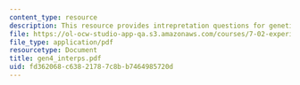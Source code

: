 ```yaml
---
content_type: resource
description: This resource provides intrepretation questions for genetics day 4.
file: https://ol-ocw-studio-app-qa.s3.amazonaws.com/courses/7-02-experimental-biology-communication-spring-2005/fd362068c63821787c8bb7464985720d_gen4_interps.pdf
file_type: application/pdf
resourcetype: Document
title: gen4_interps.pdf
uid: fd362068-c638-2178-7c8b-b7464985720d
---
```

